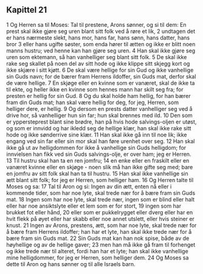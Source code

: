 ## Kapittel 21

1 Og Herren sa til Moses: Tal til prestene, Arons sønner, og si til dem: En prest skal ikke gjøre seg uren blant sitt folk ved å røre et lik,
2 undtagen det er hans nærmeste slekt, hans mor, hans far, hans sønn, hans datter, hans bror
3 eller hans ugifte søster, som enda hører til ætten og ikke er blitt noen manns hustru; ved henne kan han gjøre seg uren.
4 Han skal ikke gjøre seg uren som ektemann, så han vanhelliger seg blant sitt folk.
5 De skal ikke rake seg skallet på noen del av sitt hode og ikke klippe sitt skjegg kort og ikke skjære i sitt kjøtt.
6 De skal være hellige for sin Gud og ikke vanhellige sin Guds navn; for de bærer fram Herrens ildoffer, sin Guds mat, derfor skal de være hellige.
7 En skjøge eller en kvinne som er vanæret, skal de ikke ta til ekte, og heller ikke en kvinne som hennes mann har skilt seg fra; for presten er hellig for sin Gud.
8 Og du skal holde ham hellig, for han bærer fram din Guds mat; han skal være hellig for deg, for jeg, Herren, som helliger dere, er hellig.
9 Og dersom en prests datter vanhelliger seg ved å drive hor, så vanhelliger hun sin far; hun skal brennes med ild.
10 Den som er yppersteprest blant sine brødre, han på hvis hode salvings-oljen er utøst, og som er innvidd og har ikledd seg de hellige klær, han skal ikke rake sitt hode og ikke sønderrive sine klær.
11 Han skal ikke gå inn til noe lik; ikke engang ved sin far eller sin mor skal han føre urenhet over seg.
12 Han skal ikke gå ut av helligdommen for ikke å vanhellige sin Guds helligdom; for innvielsen han fikk ved sin Guds salvings-olje, er over ham; jeg er Herren.
13 Til hustru skal han ta en ren jomfru;
14 en enke eller en fraskilt eller en vanæret kvinne eller en skjøge - noen slik må han ikke gifte seg med; bare en jomfru av sitt folk skal han ta til hustru.
15 Han skal ikke vanhellige sin ætt blant sitt folk; for jeg er Herren, som helliger ham.
16 Og Herren talte til Moses og sa:
17 Tal til Aron og si: Ingen av din ætt, enten nå eller i kommende tider, som har noe lyte, skal trede nær for å bære fram sin Guds mat.
18 Ingen som har noe lyte, skal trede nær, ingen som er blind eller halt eller har noe ansiktslyte eller et lem som er for stort,
19 ingen som har brukket fot eller hånd,
20 eller som er pukkelrygget eller dverg eller har en hvit flekk på øyet eller har skabb eller noe annet utslett, eller hvis steiner er knust.
21 Ingen av Arons, prestens, ætt, som har noe lyte, skal trede nær for å bære fram Herrens ildoffer; han har et lyte, han skal ikke trede nær for å bære fram sin Guds mat.
22 Sin Guds mat kan han nok spise, både av de høyhellige og av de hellige gaver;
23 men han må ikke gå fram til forhenget og ikke trede nær til alteret, fordi han har et lyte; han skal ikke vanhellige mine helligdommer, for jeg er Herren, som helliger dem.
24 Og Moses sa dette til Aron og hans sønner og til alle Israels barn.
